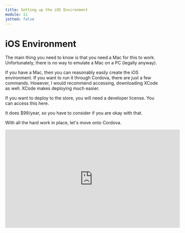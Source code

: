 ```yaml
---
title: Setting up the iOS Environment
module: 11
jotted: false
---
```


# iOS Environment

The main thing you need to know is that you need a Mac for this to work.  Unfortunately, there is no way to emulate a Mac on a PC (legally anyway).  

If you have a Mac, then you can reasonably easily create the iOS environment.  If you want to run it through Cordova, there are just a few commands.  However, I would recommend accessing, downloading XCode as well.  XCode makes deploying much easier.

If you want to deploy to the store, you will need a developer license.  You can access this here.

It does $99/year, so you have to consider if you are okay with that.

With all the hard work in place, let's move onto Cordova.

<iframe width="560" height="315" src="https://umontana.zoom.us/rec/play/7Jwvce39rz43HNeX4wSDBaB9W9S0J6Ks0iNLqfVbyxnkUSVQYQLzZudDMeNjpJSIwJCdgSBiOOkzGyHJ?continueMode=true" frameborder="0" allow="accelerometer; autoplay; encrypted-media; gyroscope; picture-in-picture" allowfullscreen></iframe>